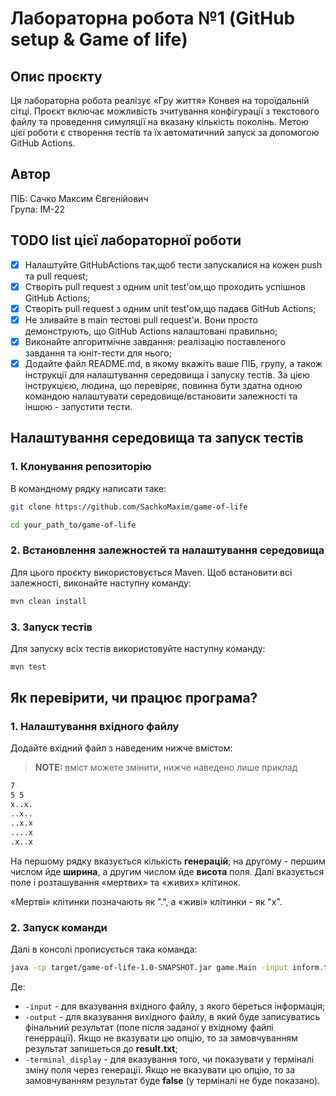 # Лабораторна робота №1 (GitHub setup & Game of life)
## Опис проєкту
Ця лабораторна робота реалізує «Гру життя» Конвея на тороїдальній сітці. Проєкт включає можливість зчитування конфігурації з текстового файлу та проведення симуляції на вказану кількість поколінь. Метою цієї роботи є створення тестів та їх автоматичний запуск за допомогою GitHub Actions.

## Автор
ПІБ: Сачко Максим Євгенійович  
Група: ІМ-22

## TODO list цієї лабораторної роботи
- [x] Налаштуйте GitHubActions так,щоб тести запускалися на кожен push та pull request;
- [x] Створіть pull request з одним unit test'ом,що проходить успішнов GitHub Actions;
- [x] Створіть pull request з одним unit test'ом,що падаєв GitHub Actions;
- [x] Не зливайте в main тестові pull request'и. Вони просто демонструють, що GitHub Actions налаштовані правильно;
- [x] Виконайте алгоритмічне завдання: реалізацію поставленого завдання та юніт-тести для нього;
- [x] Додайте файл README.md, в якому вкажіть ваше ПІБ, групу, а також інструкції для налаштування середовища і запуску тестів. За цією інструкцією, людина, що перевіряє, повинна бути здатна одною командою налаштувати середовище/встановити залежності та іншою - запустити тести.

## Налаштування середовища та запуск тестів

### 1. Клонування репозиторію
В командному рядку написати таке:
```bash
git clone https://github.com/SachkoMaxim/game-of-life
```

```bash
cd your_path_to/game-of-life
```

### 2. Встановлення залежностей та налаштування середовища
Для цього проєкту використовується Maven. Щоб встановити всі залежності, виконайте наступну команду:
```bash
mvn clean install
```

### 3. Запуск тестів
Для запуску всіх тестів використовуйте наступну команду:
```bash
mvn test
```

## Як перевірити, чи працює програма?

### 1. Налаштування вхідного файлу
Додайте вхідний файл з наведеним нижче вмістом:
> **NOTE:** вміст можете змінити, нижче наведено лише приклад
```md
7
5 5
x..x.
..x..
..x.x
....x
.x..x
```

На першому рядку вказується кількість **генерацій**; на другому - першим числом йде **ширина**, а другим числом йде **висота** поля. Далі вказується поле і розташування «мертвих» та «живих» клітинок.

«Мертві» клітинки позначають як ".", а «живі» клітинки - як "x".

### 2. Запуск команди
Далі в консолі прописується така команда:
```bash
java -cp target/game-of-life-1.0-SNAPSHOT.jar game.Main -input inform.txt -output output.txt -terminal_display true
```

Де:
- ```-input``` - для вказування вхідного файлу, з якого береться інформація;
- ```-output``` - для вказування вихідного файлу, в який буде записуватись фінальний результат (поле після заданої у вхідному файлі генеррації). Якщо не вказувати цю опцію, то за замовчуванням результат запишеться до **result.txt**;
- ```-terminal_display``` - для вказування того, чи показувати у терміналі зміну поля через генерації. Якщо не вказувати цю опцію, то за замовчуванням результат буде **false** (у терміналі не буде показано).
